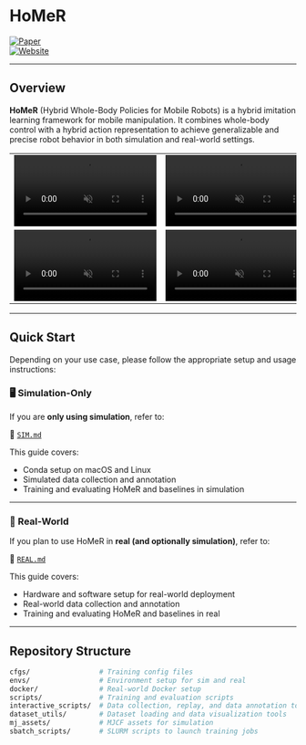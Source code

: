 # HoMeR

[![Paper](https://img.shields.io/badge/Paper-%20%F0%9F%93%84-blue)](https://homer-manip.github.io/assets/paper.pdf)  
[![Website](https://img.shields.io/badge/Website-%F0%9F%8C%90-orange)](homer-manip.github.io)

---

## Overview

**HoMeR** (Hybrid Whole-Body Policies for Mobile Robots) is a hybrid imitation learning framework for mobile manipulation. It combines whole-body control with a hybrid action representation to achieve generalizable and precise robot behavior in both simulation and real-world settings.


<table>
  <tr>
    <td>
      <video width="250" controls muted autoplay loop>
        <source src="https://homer-manip.github.io/media/pillow.mp4" type="video/mp4">
      </video>
    </td>
    <td>
      <video width="250" controls muted autoplay loop>
        <source src="https://homer-manip.github.io/media/remote.mp4" type="video/mp4">
      </video>
    </td>
    <td>
      <video width="250" controls muted autoplay loop>
        <source src="https://homer-manip.github.io/media/sweeping.mp4" type="video/mp4">
      </video>
    </td>
  </tr>
  <tr>
    <td>
      <video width="250" controls muted autoplay loop>
        <source src="https://homer-manip.github.io/media/cube.mp4" type="video/mp4">
      </video>
    </td>
    <td>
      <video width="250" controls muted autoplay loop>
        <source src="https://homer-manip.github.io/media/dishwasher.mp4" type="video/mp4">
      </video>
    </td>
    <td>
      <video width="250" controls muted autoplay loop>
        <source src="https://homer-manip.github.io/media/cabinet.mp4" type="video/mp4">
      </video>
    </td>
  </tr>
</table>


---

## Quick Start

Depending on your use case, please follow the appropriate setup and usage instructions:

### 🖥️ Simulation-Only

If you are **only using simulation**, refer to:

📄 [`SIM.md`](SIM.md)

This guide covers:
- Conda setup on macOS and Linux
- Simulated data collection and annotation
- Training and evaluating HoMeR and baselines in simulation

---

### 🤖 Real-World

If you plan to use HoMeR in **real (and optionally simulation)**, refer to:

📄 [`REAL.md`](REAL.md)

This guide covers:
- Hardware and software setup for real-world deployment
- Real-world data collection and annotation
- Training and evaluating HoMeR and baselines in real

---

## Repository Structure

```bash
cfgs/                 # Training config files
envs/                 # Environment setup for sim and real
docker/               # Real-world Docker setup
scripts/              # Training and evaluation scripts
interactive_scripts/  # Data collection, replay, and data annotation tools
dataset_utils/        # Dataset loading and data visualization tools
mj_assets/            # MJCF assets for simulation
sbatch_scripts/       # SLURM scripts to launch training jobs

